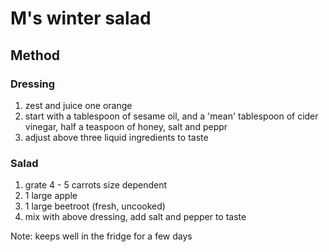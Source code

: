 # M's winter salad

## Method

### Dressing
1. zest and juice one orange
2. start with a tablespoon of sesame oil, and a 'mean' tablespoon of cider vinegar, half a teaspoon of honey, salt and peppr
3. adjust above three liquid ingredients to taste

### Salad
1. grate 4 - 5 carrots size dependent
2. 1 large apple
3. 1 large beetroot (fresh, uncooked)
4. mix with above dressing, add salt and pepper to taste

Note: keeps well in the fridge for a few days
